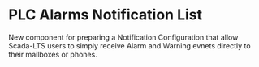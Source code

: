 # PLC Alarms Notification List
New component for preparing a Notification Configuration that allow Scada-LTS users to simply receive Alarm and Warning evnets directly to their mailboxes or phones. 